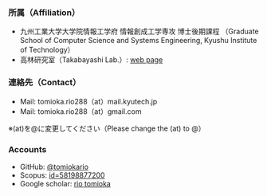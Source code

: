 ### 所属（Affiliation）
- 九州工業大学大学院情報工学府 情報創成工学専攻 博士後期課程
（Graduate School of Computer Science and Systems Engineering, Kyushu Institute of Technology）
- 高林研究室（Takabayashi Lab.）: [web page](http://ba84.starfree.jp/index.html)


### 連絡先（Contact）

- Mail: tomioka.rio288（at）mail.kyutech.jp 
- Mail: tomioka.rio288（at）gmail.com 

※(at)を@に変更してください（Please change the (at) to @）

### Accounts
- GitHub: [@tomiokario](https://github.com/tomiokario)
- Scopus: [id=58198877200 ](https://www.scopus.com/authid/detail.uri?authorId=58198877200)
- Google scholar: [rio tomioka](https://scholar.google.co.jp/citations?hl=ja&user=15WrAiYAAAAJ&view_op=list_works&authuser=2&gmla=AETOMgGLOlj9mEF4kGQxV_Dc8_FDvt9j5J9PBNxmGexBuSs9z-DCXMonXGG3VRJn5j0R-9YIZ6b01K-SIZ7XI6PpJwR4oMktM3KBLvx3Zg7AdrvM9Sd40SflSkA)